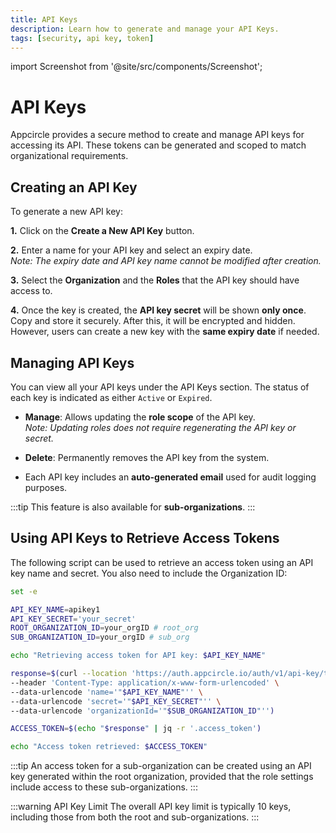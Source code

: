 ```yaml
---
title: API Keys
description: Learn how to generate and manage your API Keys.
tags: [security, api key, token]
---
```


import Screenshot from '@site/src/components/Screenshot';

# API Keys

Appcircle provides a secure method to create and manage API keys for accessing its API. These tokens can be generated and scoped to match organizational requirements.

## Creating an API Key

To generate a new API key:

**1.** Click on the **Create a New API Key** button.

<Screenshot url='https://cdn.appcircle.io/docs/assets/BE6601-api4.png' />

**2.** Enter a name for your API key and select an expiry date.  
*Note: The expiry date and API key name cannot be modified after creation.*

<Screenshot url='https://cdn.appcircle.io/docs/assets/BE6601-api1.png' />

**3.** Select the **Organization** and the **Roles** that the API key should have access to.

<Screenshot url='https://cdn.appcircle.io/docs/assets/BE6601-api2.png' />

**4.** Once the key is created, the **API key secret** will be shown **only once**. Copy and store it securely. After this, it will be encrypted and hidden. However, users can create a new key with the **same expiry date** if needed.

<Screenshot url='https://cdn.appcircle.io/docs/assets/BE6601-api3.png' />

## Managing API Keys

You can view all your API keys under the API Keys section. The status of each key is indicated as either `Active` or `Expired`.

- **Manage**: Allows updating the **role scope** of the API key.  
  *Note: Updating roles does not require regenerating the API key or secret.*

- **Delete**: Permanently removes the API key from the system.

<Screenshot url='https://cdn.appcircle.io/docs/assets/BE6601-api4.png' />

- Each API key includes an **auto-generated email** used for audit logging purposes.

:::tip 
This feature is also available for **sub-organizations**.
:::

## Using API Keys to Retrieve Access Tokens

The following script can be used to retrieve an access token using an API key name and secret. You also need to include the Organization ID:

```bash
set -e

API_KEY_NAME=apikey1
API_KEY_SECRET='your_secret'
ROOT_ORGANIZATION_ID=your_orgID # root_org
SUB_ORGANIZATION_ID=your_orgID # sub_org

echo "Retrieving access token for API key: $API_KEY_NAME"

response=$(curl --location 'https://auth.appcircle.io/auth/v1/api-key/token' \
--header 'Content-Type: application/x-www-form-urlencoded' \
--data-urlencode 'name='"$API_KEY_NAME"'' \
--data-urlencode 'secret='"$API_KEY_SECRET"'' \
--data-urlencode 'organizationId='"$SUB_ORGANIZATION_ID"'')

ACCESS_TOKEN=$(echo "$response" | jq -r '.access_token')

echo "Access token retrieved: $ACCESS_TOKEN"
```

:::tip
An access token for a sub-organization can be created using an API key generated within the root organization, provided that the role settings include access to these sub-organizations.
:::

:::warning API Key Limit
The overall API key limit is typically 10 keys, including those from both the root and sub-organizations.
:::